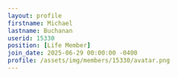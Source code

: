 ```yaml
---
layout: profile
firstname: Michael
lastname: Buchanan
userid: 15330
position: [Life Member]
join_date: 2025-06-29 00:00:00 -0400
profile: /assets/img/members/15330/avatar.png
---
```

